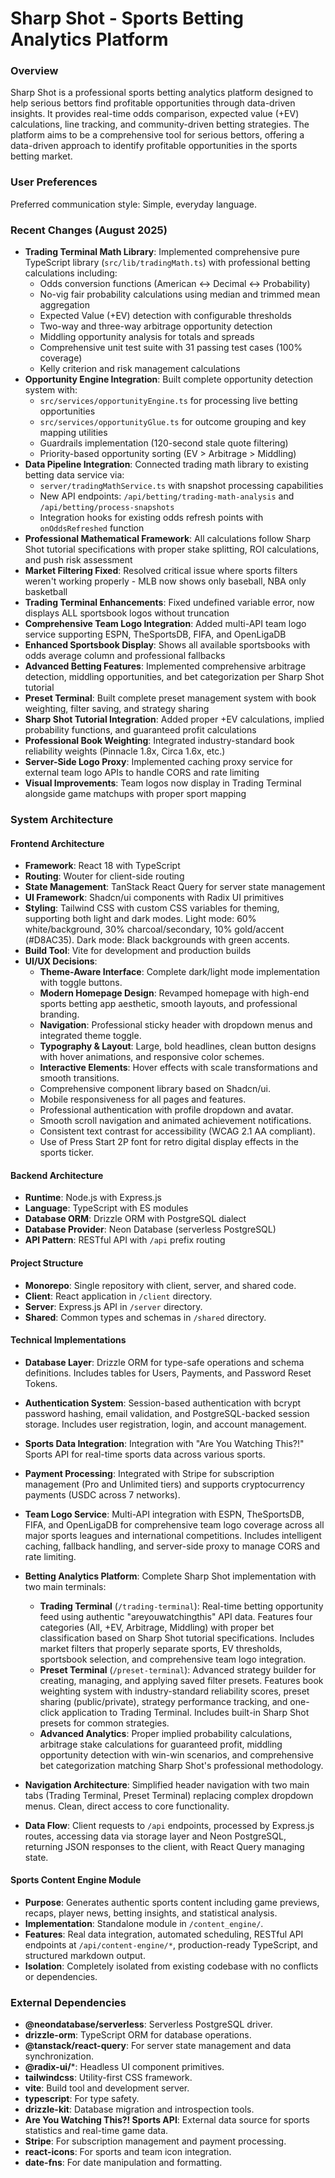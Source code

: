 # Sharp Shot - Sports Betting Analytics Platform

### Overview
Sharp Shot is a professional sports betting analytics platform designed to help serious bettors find profitable opportunities through data-driven insights. It provides real-time odds comparison, expected value (+EV) calculations, line tracking, and community-driven betting strategies. The platform aims to be a comprehensive tool for serious bettors, offering a data-driven approach to identify profitable opportunities in the sports betting market.

### User Preferences
Preferred communication style: Simple, everyday language.

### Recent Changes (August 2025)
- **Trading Terminal Math Library**: Implemented comprehensive pure TypeScript library (`src/lib/tradingMath.ts`) with professional betting calculations including:
  - Odds conversion functions (American ↔ Decimal ↔ Probability)
  - No-vig fair probability calculations using median and trimmed mean aggregation
  - Expected Value (+EV) detection with configurable thresholds
  - Two-way and three-way arbitrage opportunity detection
  - Middling opportunity analysis for totals and spreads
  - Comprehensive unit test suite with 31 passing test cases (100% coverage)
  - Kelly criterion and risk management calculations
- **Opportunity Engine Integration**: Built complete opportunity detection system with:
  - `src/services/opportunityEngine.ts` for processing live betting opportunities
  - `src/services/opportunityGlue.ts` for outcome grouping and key mapping utilities  
  - Guardrails implementation (120-second stale quote filtering)
  - Priority-based opportunity sorting (EV > Arbitrage > Middling)
- **Data Pipeline Integration**: Connected trading math library to existing betting data service via:
  - `server/tradingMathService.ts` with snapshot processing capabilities
  - New API endpoints: `/api/betting/trading-math-analysis` and `/api/betting/process-snapshots`
  - Integration hooks for existing odds refresh points with `onOddsRefreshed` function
- **Professional Mathematical Framework**: All calculations follow Sharp Shot tutorial specifications with proper stake splitting, ROI calculations, and push risk assessment
- **Market Filtering Fixed**: Resolved critical issue where sports filters weren't working properly - MLB now shows only baseball, NBA only basketball
- **Trading Terminal Enhancements**: Fixed undefined variable error, now displays ALL sportsbook logos without truncation
- **Comprehensive Team Logo Integration**: Added multi-API team logo service supporting ESPN, TheSportsDB, FIFA, and OpenLigaDB
- **Enhanced Sportsbook Display**: Shows all available sportsbooks with odds average column and professional fallbacks
- **Advanced Betting Features**: Implemented comprehensive arbitrage detection, middling opportunities, and bet categorization per Sharp Shot tutorial
- **Preset Terminal**: Built complete preset management system with book weighting, filter saving, and strategy sharing
- **Sharp Shot Tutorial Integration**: Added proper +EV calculations, implied probability functions, and guaranteed profit calculations
- **Professional Book Weighting**: Integrated industry-standard book reliability weights (Pinnacle 1.8x, Circa 1.6x, etc.)
- **Server-Side Logo Proxy**: Implemented caching proxy service for external team logo APIs to handle CORS and rate limiting
- **Visual Improvements**: Team logos now display in Trading Terminal alongside game matchups with proper sport mapping

### System Architecture

#### Frontend Architecture
- **Framework**: React 18 with TypeScript
- **Routing**: Wouter for client-side routing
- **State Management**: TanStack React Query for server state management
- **UI Framework**: Shadcn/ui components with Radix UI primitives
- **Styling**: Tailwind CSS with custom CSS variables for theming, supporting both light and dark modes. Light mode: 60% white/background, 30% charcoal/secondary, 10% gold/accent (#D8AC35). Dark mode: Black backgrounds with green accents.
- **Build Tool**: Vite for development and production builds
- **UI/UX Decisions**:
    - **Theme-Aware Interface**: Complete dark/light mode implementation with toggle buttons.
    - **Modern Homepage Design**: Revamped homepage with high-end sports betting app aesthetic, smooth layouts, and professional branding.
    - **Navigation**: Professional sticky header with dropdown menus and integrated theme toggle.
    - **Typography & Layout**: Large, bold headlines, clean button designs with hover animations, and responsive color schemes.
    - **Interactive Elements**: Hover effects with scale transformations and smooth transitions.
    - Comprehensive component library based on Shadcn/ui.
    - Mobile responsiveness for all pages and features.
    - Professional authentication with profile dropdown and avatar.
    - Smooth scroll navigation and animated achievement notifications.
    - Consistent text contrast for accessibility (WCAG 2.1 AA compliant).
    - Use of Press Start 2P font for retro digital display effects in the sports ticker.

#### Backend Architecture
- **Runtime**: Node.js with Express.js
- **Language**: TypeScript with ES modules
- **Database ORM**: Drizzle ORM with PostgreSQL dialect
- **Database Provider**: Neon Database (serverless PostgreSQL)
- **API Pattern**: RESTful API with `/api` prefix routing

#### Project Structure
- **Monorepo**: Single repository with client, server, and shared code.
- **Client**: React application in `/client` directory.
- **Server**: Express.js API in `/server` directory.
- **Shared**: Common types and schemas in `/shared` directory.

#### Technical Implementations
- **Database Layer**: Drizzle ORM for type-safe operations and schema definitions. Includes tables for Users, Payments, and Password Reset Tokens.
- **Authentication System**: Session-based authentication with bcrypt password hashing, email validation, and PostgreSQL-backed session storage. Includes user registration, login, and account management.
- **Sports Data Integration**: Integration with "Are You Watching This?!" Sports API for real-time sports data across various sports.
- **Payment Processing**: Integrated with Stripe for subscription management (Pro and Unlimited tiers) and supports cryptocurrency payments (USDC across 7 networks).
- **Team Logo Service**: Multi-API integration with ESPN, TheSportsDB, FIFA, and OpenLigaDB for comprehensive team logo coverage across all major sports leagues and international competitions. Includes intelligent caching, fallback handling, and server-side proxy to manage CORS and rate limiting.

- **Betting Analytics Platform**: Complete Sharp Shot implementation with two main terminals:
  - **Trading Terminal** (`/trading-terminal`): Real-time betting opportunity feed using authentic "areyouwatchingthis" API data. Features four categories (All, +EV, Arbitrage, Middling) with proper bet classification based on Sharp Shot tutorial specifications. Includes market filters that properly separate sports, EV thresholds, sportsbook selection, and comprehensive team logo integration.
  - **Preset Terminal** (`/preset-terminal`): Advanced strategy builder for creating, managing, and applying saved filter presets. Features book weighting system with industry-standard reliability scores, preset sharing (public/private), strategy performance tracking, and one-click application to Trading Terminal. Includes built-in Sharp Shot presets for common strategies.
  - **Advanced Analytics**: Proper implied probability calculations, arbitrage stake calculations for guaranteed profit, middling opportunity detection with win-win scenarios, and comprehensive bet categorization matching Sharp Shot's professional methodology.
- **Navigation Architecture**: Simplified header navigation with two main tabs (Trading Terminal, Preset Terminal) replacing complex dropdown menus. Clean, direct access to core functionality.
- **Data Flow**: Client requests to `/api` endpoints, processed by Express.js routes, accessing data via storage layer and Neon PostgreSQL, returning JSON responses to the client, with React Query managing state.

#### Sports Content Engine Module
- **Purpose**: Generates authentic sports content including game previews, recaps, player news, betting insights, and statistical analysis.
- **Implementation**: Standalone module in `/content_engine/`.
- **Features**: Real data integration, automated scheduling, RESTful API endpoints at `/api/content-engine/*`, production-ready TypeScript, and structured markdown output.
- **Isolation**: Completely isolated from existing codebase with no conflicts or dependencies.

### External Dependencies

- **@neondatabase/serverless**: Serverless PostgreSQL driver.
- **drizzle-orm**: TypeScript ORM for database operations.
- **@tanstack/react-query**: For server state management and data synchronization.
- **@radix-ui/***: Headless UI component primitives.
- **tailwindcss**: Utility-first CSS framework.
- **vite**: Build tool and development server.
- **typescript**: For type safety.
- **drizzle-kit**: Database migration and introspection tools.
- **Are You Watching This?! Sports API**: External data source for sports statistics and real-time game data.
- **Stripe**: For subscription management and payment processing.
- **react-icons**: For sports and team icon integration.
- **date-fns**: For date manipulation and formatting.